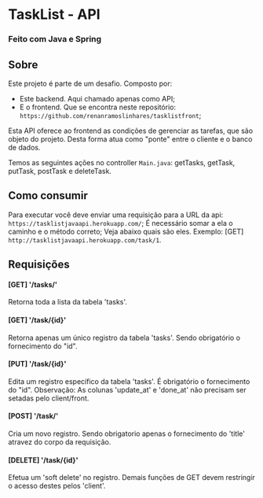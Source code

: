 # TaskList - API
### Feito com Java e Spring

  ## Sobre
  Este projeto é parte de um desafio. Composto por:
  - Este backend. Aqui chamado apenas como API;
  - E o frontend. Que se encontra neste repositório: `https://github.com/renanramoslinhares/tasklistfront`;

  Esta API oferece ao frontend as condições de gerenciar as tarefas, que são objeto do projeto.
  Desta forma atua como "ponte" entre o cliente e o banco de dados.

  Temos as seguintes ações no controller `Main.java`:
  getTasks, getTask, putTask, postTask e deleteTask.

  ## Como consumir
  Para executar você deve enviar uma requisição para a URL da api: `https://tasklistjavaapi.herokuapp.com/`;
  É necessário somar a ela o caminho e o método correto;
  Veja abaixo quais são eles.
  Exemplo: [GET] `http://tasklistjavaapi.herokuapp.com/task/1`.
  
  ## Requisições

  #### [GET] '/tasks/'
  Retorna toda a lista da tabela 'tasks'.

  #### [GET] '/task/{id}'
  Retorna apenas um único registro da tabela 'tasks'. Sendo obrigatório o fornecimento do "id".

  #### [PUT] '/task/{id}'
  Edita um registro específico da tabela 'tasks'.
  É obrigatório o fornecimento do "id".
  Observação: As colunas 'update_at' e 'done_at' não precisam ser setadas pelo client/front.
  
  #### [POST] '/task/'
  Cria um novo registro.
  Sendo obrigatorio apenas o fornecimento do 'title' atravez do corpo da requisição.

  #### [DELETE] '/task/{id}'
  Efetua um 'soft delete' no registro.
  Demais funções de GET devem restringir o acesso destes pelos 'client'.
